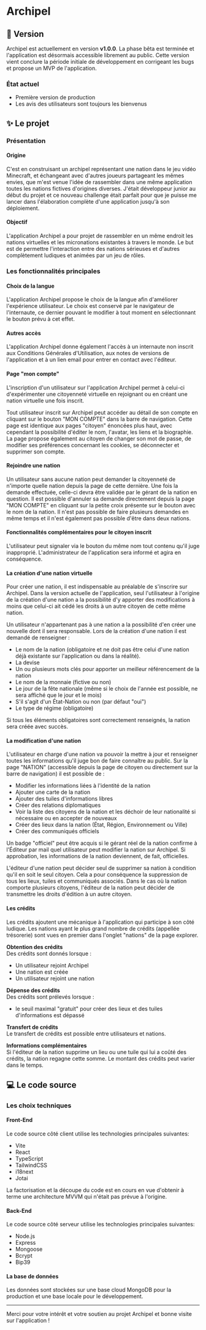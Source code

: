 # Archipel

## 📌 Version

Archipel est actuellement en version **v1.0.0**.
La phase bêta est terminée et l'application est désormais accessible librement au public.
Cette version vient conclure la période initiale de développement en corrigeant les bugs et propose un MVP de l'application.

### État actuel

- Première version de production
- Les avis des utilisateurs sont toujours les bienvenus

## ✨ Le projet

### Présentation

#### Origine

C'est en construisant un archipel représentant une nation dans le jeu vidéo Minecraft, et échangeant avec d'autres joueurs partageant les mêmes envies, que m'est venue l'idée de rassembler dans une même application toutes les nations fictives d'origines diverses.
J'était développeur junior au début du projet et ce nouveau challenge était parfait pour que je puisse me lancer dans l'élaboration complète d'une application jusqu'à son déploiement.

#### Objectif

L'application Archipel a pour projet de rassembler en un même endroit les nations virtuelles et les micronations existantes à travers le monde. Le but est de permettre l'interaction entre des nations sérieuses et d'autres complètement ludiques et animées par un jeu de rôles.

### Les fonctionnalités principales

#### Choix de la langue

L'application Archipel propose le choix de la langue afin d'améliorer l'expérience utilisateur. Le choix est conservé par le navigateur de l'internaute, ce dernier pouvant le modifier à tout moment en sélectionnant le bouton prévu à cet effet.

#### Autres accès

L'application Archipel donne également l'accès à un internaute non inscrit aux Conditions Générales d'Utilisation, aux notes de versions de l'application et à un lien email pour entrer en contact avec l'éditeur.

#### Page "mon compte"

L'inscription d'un utilisateur sur l'application Archipel permet à celui-ci d'expérimenter une citoyenneté virtuelle en rejoignant ou en créant une nation virtuelle une fois inscrit.

Tout utilisateur inscrit sur Archipel peut accéder au détail de son compte en cliquant sur le bouton "MON COMPTE" dans la barre de navigation. Cette page est identique aux pages "citoyen" énoncées plus haut, avec cependant la possibilité d'éditer le nom, l'avatar, les liens et la biographie. La page propose également au citoyen de changer son mot de passe, de modifier ses préférences concernant les cookies, se déconnecter et supprimer son compte.

#### Rejoindre une nation

Un utilisateur sans aucune nation peut demander la citoyenneté de n'importe quelle nation depuis la page de cette dernière. Une fois la demande effectuée, celle-ci devra être validée par le gérant de la nation en question. Il est possible d'annuler sa demande directement depuis la page "MON COMPTE" en cliquant sur la petite croix présente sur le bouton avec le nom de la nation.
Il n'est pas possible de faire plusieurs demandes en même temps et il n'est également pas possible d'être dans deux nations.

#### Fonctionnalités complémentaires pour le citoyen inscrit

L'utilisateur peut signaler via le bouton du même nom tout contenu qu'il juge inapproprié. L'administrateur de l'application sera informé et agira en conséquence.

#### La création d'une nation virtuelle

Pour créer une nation, il est indispensable au préalable de s'inscrire sur Archipel.
Dans la version actuelle de l'application, seul l'utilisateur à l'origine de la création d'une nation a la possibilité d'y apporter des modifications à moins que celui-ci ait cédé les droits à un autre citoyen de cette même nation.

Un utilisateur n'appartenant pas à une nation a la possibilité d'en créer une nouvelle dont il sera responsable. Lors de la création d'une nation il est demandé de renseigner :

- Le nom de la nation (obligatoire et ne doit pas être celui d'une nation déjà existante sur l'application ou dans la réalité).
- La devise
- Un ou plusieurs mots clés pour apporter un meilleur référencement de la nation
- Le nom de la monnaie (fictive ou non)
- Le jour de la fête nationale (même si le choix de l'année est possible, ne sera affiché que le jour et le mois)
- S'il s'agit d'un État-Nation ou non (par défaut "oui")
- Le type de régime (obligatoire)

Si tous les éléments obligatoires sont correctement renseignés, la nation sera créée avec succès.

#### La modification d'une nation

L'utilisateur en charge d'une nation va pouvoir la mettre à jour et renseigner toutes les informations qu'il juge bon de faire connaître au public.
Sur la page "NATION" (accessible depuis la page de citoyen ou directement sur la barre de navigation) il est possible de :

- Modifier les informations liées à l'identité de la nation
- Ajouter une carte de la nation
- Ajouter des tuiles d'informations libres
- Créer des relations diplomatiques
- Voir la liste des citoyens de la nation et les déchoir de leur nationalité si nécessaire ou en accepter de nouveaux
- Créer des lieux dans la nation (État, Région, Environnement ou Ville)
- Créer des communiqués officiels

Un badge "officiel" peut être acquis si le gérant réel de la nation confirme à l'Éditeur par mail quel utilisateur peut modifier la nation sur Archipel. Si approbation, les informations de la nation deviennent, de fait, officielles.

L'éditeur d'une nation peut décider seul de supprimer sa nation à condition qu'il en soit le seul citoyen. Cela a pour conséquence la suppression de tous les lieux, tuiles et communiqués associés.
Dans le cas où la nation comporte plusieurs citoyens, l'éditeur de la nation peut décider de transmettre les droits d'édition à un autre citoyen.

#### Les crédits

Les crédits ajoutent une mécanique à l'application qui participe à son côté ludique. Les nations ayant le plus grand nombre de crédits (appellée trésorerie) sont vues en premier dans l'onglet "nations" de la page explorer.

**Obtention des crédits**  
Des crédits sont donnés lorsque :

- Un utilisateur rejoint Archipel
- Une nation est créée
- Un utilisateur rejoint une nation

**Dépense des crédits**  
Des crédits sont prélevés lorsque :

- le seuil maximal "gratuit" pour créer des lieux et des tuiles d'informations est dépassé

**Transfert de crédits**  
Le transfert de crédits est possible entre utilisateurs et nations.

**Informations complémentaires**  
Si l'éditeur de la nation supprime un lieu ou une tuile qui lui a coûté des crédits, la nation regagne cette somme.
Le montant des crédits peut varier dans le temps.

## 💻 Le code source

### Les choix techniques

#### Front-End

Le code source côté client utilise les technologies principales suivantes:

- Vite
- React
- TypeScript
- TailwindCSS
- i18next
- Jotai

La factorisation et la découpe du code est en cours en vue d'obtenir à terme une architecture MVVM qui n'était pas prévue à l'origine.

#### Back-End

Le code source côté serveur utilise les technologies principales suivantes:

- Node.js
- Express
- Mongoose
- Bcrypt
- Bip39

#### La base de données

Les données sont stockées sur une base cloud MongoDB pour la production et une base locale pour le développement.

---

Merci pour votre intérêt et votre soutien au projet Archipel et bonne visite sur l'application !
